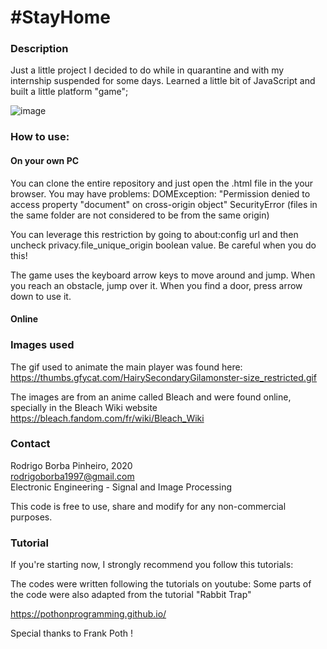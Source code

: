 # #StayHome

### Description

Just a little project I decided to do while in quarantine and with my internship suspended for some days.
Learned a little bit of JavaScript and built a little platform "game";

![image](screenshot_.png)

### How to use:

#### On your own PC

You can clone the entire repository and just open the .html file in the your browser.
You may have problems:
  DOMException: "Permission denied to access property "document" on cross-origin object"
  SecurityError (files in the same folder are not considered to be from the same origin)

You can leverage this restriction by going to about:config url and then uncheck privacy.file_unique_origin boolean value.
Be careful when you do this!

The game uses the keyboard arrow keys to move around and jump.
When you reach an obstacle, jump over it.
When you find a door, press arrow down to use it.

#### Online



### Images used

The gif used to animate the main player was found here:
https://thumbs.gfycat.com/HairySecondaryGilamonster-size_restricted.gif

The images are from an anime called Bleach and were found online, specially in the Bleach Wiki website
https://bleach.fandom.com/fr/wiki/Bleach_Wiki

### Contact

Rodrigo Borba Pinheiro,  2020  
rodrigoborba1997@gmail.com  
Electronic Engineering - Signal and Image Processing  

This code is free to use, share and modify for any non-commercial purposes.

### Tutorial

If you're starting now, I strongly recommend you follow this tutorials:

The codes were written following the tutorials on youtube:
Some parts of the code were also adapted from the tutorial "Rabbit Trap"

https://pothonprogramming.github.io/

Special thanks to Frank Poth !
